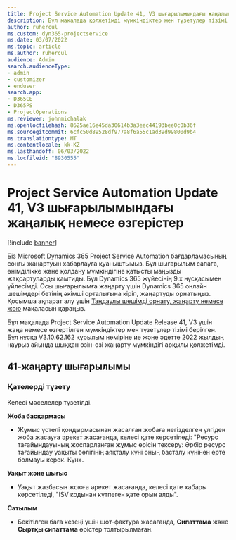 ```yaml
---
title: Project Service Automation Update 41, V3 шығарылымындағы жаңалық немесе өзгерістер
description: Бұл мақалада қолжетімді мүмкіндіктер мен түзетулер тізімі берілген Microsoft Dynamics 365 Project Service Automation Жаңарту шығарылымы 41, V3.
author: ruhercul
ms.custom: dyn365-projectservice
ms.date: 03/07/2022
ms.topic: article
ms.author: ruhercul
audience: Admin
search.audienceType:
- admin
- customizer
- enduser
search.app:
- D365CE
- D365PS
- ProjectOperations
ms.reviewer: johnmichalak
ms.openlocfilehash: 8625ae16e45da30614b3a3eec44193bee0c0b36f
ms.sourcegitcommit: 6cfc50d89528df977a8f6a55c1ad39d99800d9b4
ms.translationtype: MT
ms.contentlocale: kk-KZ
ms.lasthandoff: 06/03/2022
ms.locfileid: "8930555"
---
```

# <a name="whats-new-or-changed-in-project-service-automation-update-release-41-v3"></a>Project Service Automation Update 41, V3 шығарылымындағы жаңалық немесе өзгерістер

[!include [banner](../includes/psa-now-project-operations.md)]

Біз Microsoft Dynamics 365 Project Service Automation бағдарламасының соңғы жаңартуын хабарлауға қуаныштымыз. Бұл шығарылым сапаға, өнімділікке және қолдану мүмкіндігіне қатысты маңызды жақсартуларды қамтиды. Бұл Dynamics 365 жүйесінің 9.x нұсқасымен үйлесімді. Осы шығарылымға жаңарту үшін Dynamics 365 онлайн шешімдері бетінің әкімші орталығына кіріп, жаңартуды орнатыңыз. Қосымша ақпарат алу үшін [Таңдаулы шешімді орнату, жаңарту немесе жою](/power-platform/admin/install-remove-preferred-solution) мақаласын қараңыз.

Бұл мақалада Project Service Automation Update Release 41, V3 үшін жаңа немесе өзгертілген мүмкіндіктер мен түзетулер тізімі берілген. Бұл нұсқа V3.10.62.162 құрылым нөміріне ие және әдетте 2022 жылдың наурыз айында шыққан өзін-өзі жаңарту мүмкіндігі арқылы қолжетімді.

## <a name="update-release-41"></a>41-жаңарту шығарылымы

### <a name="bug-fixes"></a>Қателерді түзету

Келесі мәселелер түзетілді.

**Жоба басқармасы**
- Жұмыс үстелі қондырмасынан жасалған жобаға негізделген үлгіден жоба жасауға әрекет жасағанда, келесі қате көрсетіледі: "Ресурс тағайындауының жоспарланған жұмыс өрісін тексеру: Әрбір ресурс тағайындау уақыты бөлігінің аяқталу күні оның басталу күнінен ерте болмауы керек. Күн».

**Уақыт және шығыс**
- Уақыт жазбасын жоюға әрекет жасағанда, келесі қате хабары көрсетіледі, "ISV кодынан күтпеген қате орын алды".

**Сатылым**
- Бекітілген баға кезеңі үшін шот-фактура жасағанда, **Сипаттама** және **Сыртқы сипаттама** өрістер толтырылмаған. 
